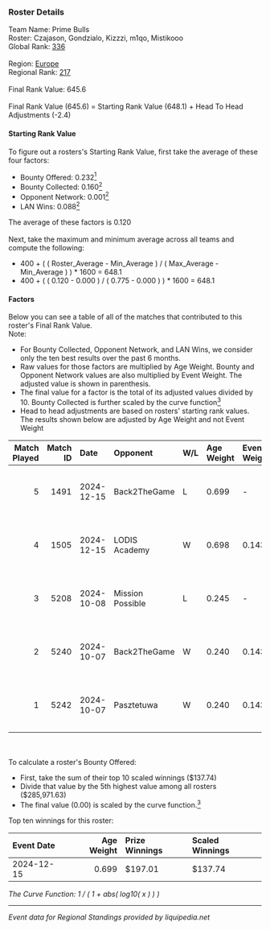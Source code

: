 ### Roster Details<br />
Team Name: Prime Bulls<br />
Roster: Czajason, Gondzialo, Kizzzi, m1qo, Mistikooo<br />
Global Rank: [336](../../standings_global_2025_02_28.md)<br />
<br />
Region: [Europe]( ../../standings_europe_2025_02_28.md)<br />
Regional Rank: [217]( ../../standings_europe_2025_02_28.md)<br />
<br />
Final Rank Value:  645.6<br />
<br />
Final Rank Value (645.6) = Starting Rank Value (648.1) + Head To Head Adjustments (-2.4)<br />

#### Starting Rank Value<br />
To figure out a rosters's Starting Rank Value, first take the average of these four factors:<br />
- Bounty Offered: 0.232[<sup>1</sup>](#table2)
- Bounty Collected: 0.160[<sup>2</sup>](#table1)
- Opponent Network: 0.001[<sup>2</sup>](#table1)
- LAN Wins: 0.088[<sup>2</sup>](#table1)

The average of these factors is 0.120<br />
<br />
Next, take the maximum and minimum average across all teams and compute the following:<br />
- 400 + ( ( Roster_Average - Min_Average ) / ( Max_Average - Min_Average ) ) * 1600 = 648.1
- 400 + ( ( 0.120 - 0.000 ) / ( 0.775 - 0.000 ) ) * 1600 = 648.1


#### Factors<br />
Below you can see a table of all of the matches that contributed to this roster's Final Rank Value.<br />
Note:<br />

- For Bounty Collected, Opponent Network, and LAN Wins, we consider only the ten best results over the past 6 months.
- Raw values for those factors are multiplied by Age Weight. Bounty and Opponent Network values are also multiplied by Event Weight. The adjusted value is shown in parenthesis.
- The final value for a factor is the total of its adjusted values divided by 10. Bounty Collected is further scaled by the curve function[<sup>3</sup>](#curveFunction)
- Head to head adjustments are based on rosters' starting rank values. The results shown below are adjusted by Age Weight and not Event Weight
<span id="table1"></span><br />


| Match Played | Match ID | Date       | Opponent         | W/L | Age Weight | Event Weight | Bounty Collected | Opponent Network | LAN Wins  | H2H Adj. | Roster                                       |
| -: | -: | :- | :- | :- | :- | :- | :- | :- | :- | -: | :- |
|            5 |     1491 | 2024-12-15 | Back2TheGame     | L   | 0.699      | -            | -                | -                | -         |    -8.10 | Czajason, Gondzialo, Kizzzi, m1qo, Mistikooo |
|            4 |     1505 | 2024-12-15 | LODIS Academy    | W   | 0.698      | 0.143        | 0.000 (0.000)    | 0.000 (0.000)    | 1 (0.698) |     4.30 | Czajason, Gondzialo, Kizzzi, m1qo, Mistikooo |
|            3 |     5208 | 2024-10-08 | Mission Possible | L   | 0.245      | -            | -                | -                | -         |    -5.03 | Czajason, Gondzialo, Kizzzi, m1qo, Mistikooo |
|            2 |     5240 | 2024-10-07 | Back2TheGame     | W   | 0.240      | 0.143        | 0.002 (0.000)    | 0.245 (0.008)    | 0 (0.000) |     4.87 | Czajason, Gondzialo, Kizzzi, m1qo, Mistikooo |
|            1 |     5242 | 2024-10-07 | Pasztetuwa       | W   | 0.240      | 0.143        | 0.000 (0.000)    | 0.000 (0.000)    | 0 (0.000) |     1.50 | Czajason, Gondzialo, Kizzzi, m1qo, Mistikooo |

<br />
<span id="table2"></span><br />
To calculate a roster's Bounty Offered:<br />

- First, take the sum of their top 10 scaled winnings ($137.74)
- Divide that value by the 5th highest value among all rosters ($285,971.63)
- The final value (0.00) is scaled by the curve function.[<sup>3</sup>](#curveFunction)

Top ten winnings for this roster:<br />

| Event Date | Age Weight | Prize Winnings | Scaled Winnings |
| :- | -: | :- | :- |
| 2024-12-15 |      0.699 | $197.01        | $137.74         |


<span id="curveFunction"></span>_The Curve Function: 1 / ( 1 + abs( log10( x ) ) )_<br />

---
_Event data for Regional Standings provided by liquipedia.net_<br />
